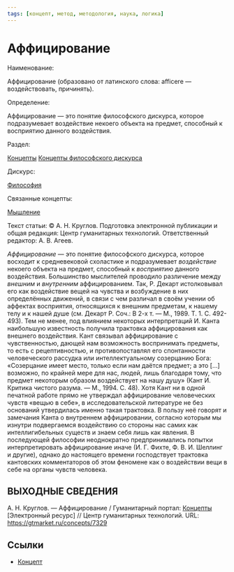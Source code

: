 ```yaml
---
tags: [концепт, метод, методология, наука, логика]
---
```

# Аффицирование

Наименование:

Аффицирование (образовано от латинского слова: afficere — воздействовать, причинять).

Определение:

Аффицирование — это понятие философского дискурса, которое подразумевает воздействие некоего объекта на предмет, способный к восприятию данного воздействия.

Раздел:

[Концепты](https://gtmarket.ru/concepts/)  [Концепты философского дискурса](https://gtmarket.ru/concepts/philosophical-concepts)

Дискурс:

[Философия](https://gtmarket.ru/concepts/6862)

Связанные концепты:

[Мышление](https://gtmarket.ru/concepts/7007)

Текст статьи: © А. Н. Круглов. Подготовка электронной публикации и общая редакция: Центр гуманитарных технологий. Ответственный редактор: А. В. Агеев.

_Аффицирование_ — это понятие философского дискурса, которое восходит к средневековой схоластике и подразумевает _воздействие_ некоего объекта на предмет, способный к _восприятию_ данного воздействия. Большинство мыслителей проводило различение между _внешним_ и _внутренним_ аффицированием. Так, Р. Декарт истолковывал его как воздействие вещей на чувства и возбуждение в них определённых движений, в связи с чем различал в своём учении об аффектах восприятия, относящихся к внешним предметам, к нашему телу и к нашей душе (см. Декарт Р. Соч.: В 2-х т. — М., 1989. Т. 1. С. 492-493). Тем не менее, под влиянием некоторых интерпретаций И. Канта наибольшую известность получила трактовка аффицирования как внешнего воздействия. Кант связывал аффицирование с чувственностью, дающей нам возможность воспринимать предметы, то есть с рецептивностью, и противопоставлял его спонтанности человеческого рассудка или интеллектуальному созерцанию Бога: «Созерцание имеет место, только если нам даётся предмет; а это […] возможно, по крайней мере для нас, людей, лишь благодаря тому, что предмет некоторым образом воздействует на нашу душу» (Кант И. Критика чистого разума. — М., 1994. С. 48). Хотя Кант ни в одной печатной работе прямо не утверждал аффицирование человеческих чувств «вещью в себе», в исследовательской литературе не без оснований утвердилась именно такая трактовка. В пользу неё говорят и замечания Канта о внутреннем аффицировании, согласно которым мы изнутри подвергаемся воздействию со стороны нас самих как интеллигибельных существ и знаем себя лишь как явления. В последующей философии неоднократно предпринимались попытки интерпретировать аффицирование иначе (И. Г. Фихте, Ф. В. И. Шеллинг и другие), однако до настоящего времени господствует трактовка кантовских комментаторов об этом феномене как о воздействии вещи в себе на органы чувств человека.

## ВЫХОДНЫЕ СВЕДЕНИЯ

А. Н. Круглов. — Аффицирование / Гуманитарный портал: [Концепты](https://gtmarket.ru/concepts/) [Электронный ресурс] // Центр гуманитарных технологий. URL: <https://gtmarket.ru/concepts/7329>

## Ссылки

* [Концепт](Концепт.md)

